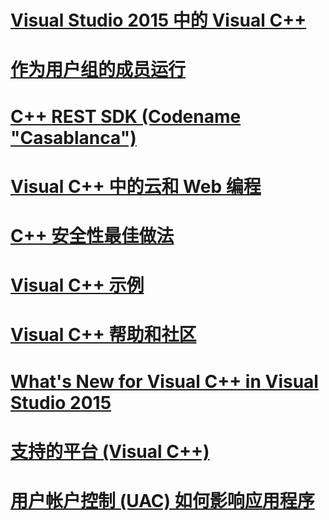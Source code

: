 # [Visual Studio 2015 中的 Visual C++](visual-cpp-in-visual-studio-2015.md)
# [作为用户组的成员运行](running-as-a-member-of-the-users-group.md)
# [C++ REST SDK (Codename "Casablanca")](cpp-rest-sdk-codename-casablanca.md)
# [Visual C++ 中的云和 Web 编程](cloud-and-web-programming-in-visual-cpp.md)
# [C++ 安全性最佳做法](security-best-practices-for-cpp.md)
# [Visual C++ 示例](visual-cpp-samples.md)
# [Visual C++ 帮助和社区](visual-cpp-help-and-community.md)
# [What's New for Visual C++ in Visual Studio 2015](what-s-new-for-visual-cpp-in-visual-studio-2015.md)
# [支持的平台 (Visual C++)](supported-platforms-visual-cpp.md)
# [用户帐户控制 (UAC) 如何影响应用程序](how-user-account-control-uac-affects-your-application.md)
